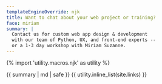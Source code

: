 ```yaml
---
templateEngineOverride: njk
title: Want to chat about your web project or training?
face: miriam
summary: |
  Contact us for custom web app design & development
  with our team of Python, UX, and front-end experts --
  or a 1-3 day workshop with Miriam Suzanne.
---
```


{% import 'utility.macros.njk' as utility %}

{{ summary | md | safe }}
{{ utility.inline_list(site.links) }}
